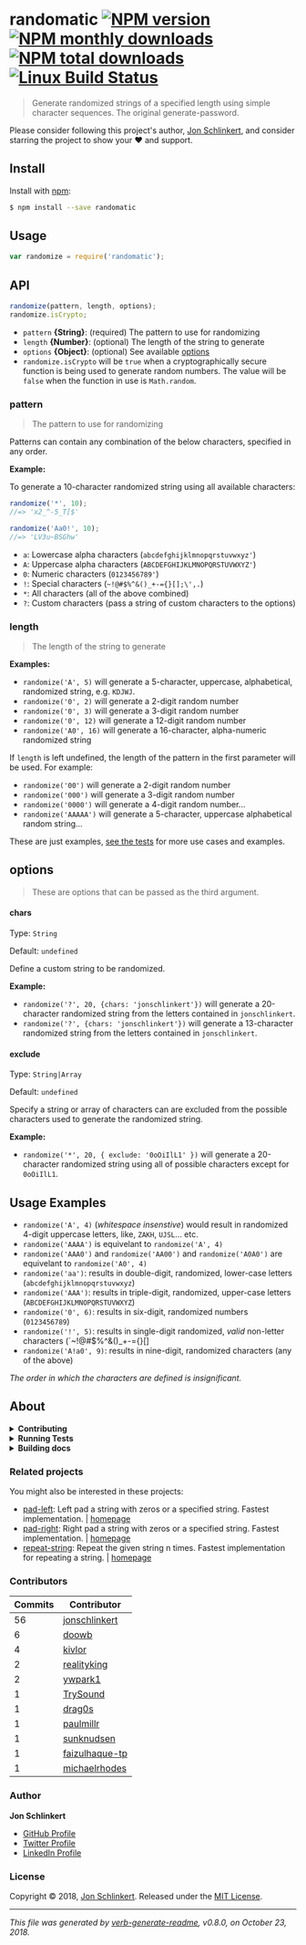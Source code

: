 # randomatic [![NPM version](https://img.shields.io/npm/v/randomatic.svg?style=flat)](https://www.npmjs.com/package/randomatic) [![NPM monthly downloads](https://img.shields.io/npm/dm/randomatic.svg?style=flat)](https://npmjs.org/package/randomatic) [![NPM total downloads](https://img.shields.io/npm/dt/randomatic.svg?style=flat)](https://npmjs.org/package/randomatic) [![Linux Build Status](https://img.shields.io/travis/jonschlinkert/randomatic.svg?style=flat&label=Travis)](https://travis-ci.org/jonschlinkert/randomatic)

> Generate randomized strings of a specified length using simple character sequences. The original generate-password.

Please consider following this project's author, [Jon Schlinkert](https://github.com/jonschlinkert), and consider starring the project to show your :heart: and support.


























































<extoc></extoc>

## Install

Install with [npm](https://www.npmjs.com/):

```sh
$ npm install --save randomatic
```

## Usage

```js
var randomize = require('randomatic');
```

## API

```js
randomize(pattern, length, options);
randomize.isCrypto;
```

* `pattern` **{String}**: (required) The pattern to use for randomizing
* `length` **{Number}**: (optional) The length of the string to generate
* `options` **{Object}**: (optional) See available [options](#options)
* `randomize.isCrypto` will be `true` when a cryptographically secure function is being used to generate random numbers. The value will be `false` when the function in use is `Math.random`.

### pattern

> The pattern to use for randomizing

Patterns can contain any combination of the below characters, specified in any order.

**Example:**

To generate a 10-character randomized string using all available characters:

```js
randomize('*', 10);
//=> 'x2_^-5_T[$'

randomize('Aa0!', 10);
//=> 'LV3u~BSGhw'
```

* `a`: Lowercase alpha characters (`abcdefghijklmnopqrstuvwxyz'`)
* `A`: Uppercase alpha characters (`ABCDEFGHIJKLMNOPQRSTUVWXYZ'`)
* `0`: Numeric characters (`0123456789'`)
* `!`: Special characters (`~!@#$%^&()_+-={}[];\',.`)
* `*`: All characters (all of the above combined)
* `?`: Custom characters (pass a string of custom characters to the options)

### length

> The length of the string to generate

**Examples:**

* `randomize('A', 5)` will generate a 5-character, uppercase, alphabetical, randomized string, e.g. `KDJWJ`.
* `randomize('0', 2)` will generate a 2-digit random number
* `randomize('0', 3)` will generate a 3-digit random number
* `randomize('0', 12)` will generate a 12-digit random number
* `randomize('A0', 16)` will generate a 16-character, alpha-numeric randomized string

If `length` is left undefined, the length of the pattern in the first parameter will be used. For example:

* `randomize('00')` will generate a 2-digit random number
* `randomize('000')` will generate a 3-digit random number
* `randomize('0000')` will generate a 4-digit random number...
* `randomize('AAAAA')` will generate a 5-character, uppercase alphabetical random string...

These are just examples, [see the tests](./test.js) for more use cases and examples.

## options

> These are options that can be passed as the third argument.

#### chars

Type: `String`

Default: `undefined`

Define a custom string to be randomized.

**Example:**

* `randomize('?', 20, {chars: 'jonschlinkert'})` will generate a 20-character randomized string from the letters contained in `jonschlinkert`.
* `randomize('?', {chars: 'jonschlinkert'})` will generate a 13-character randomized string from the letters contained in `jonschlinkert`.

#### exclude

Type: `String|Array`

Default: `undefined`

Specify a string or array of characters can are excluded from the possible characters used to generate the randomized string.

**Example:**

* `randomize('*', 20, { exclude: '0oOiIlL1' })` will generate a 20-character randomized string using all of possible characters except for `0oOiIlL1`.

## Usage Examples

* `randomize('A', 4)` (_whitespace insenstive_) would result in randomized 4-digit uppercase letters, like, `ZAKH`, `UJSL`... etc.
* `randomize('AAAA')` is equivelant to `randomize('A', 4)`
* `randomize('AAA0')` and `randomize('AA00')` and `randomize('A0A0')` are equivelant to `randomize('A0', 4)`
* `randomize('aa')`: results in double-digit, randomized, lower-case letters (`abcdefghijklmnopqrstuvwxyz`)
* `randomize('AAA')`: results in triple-digit, randomized, upper-case letters (`ABCDEFGHIJKLMNOPQRSTUVWXYZ`)
* `randomize('0', 6)`: results in six-digit, randomized numbers (`0123456789`)
* `randomize('!', 5)`: results in single-digit randomized, _valid_ non-letter characters (`~!@#$%^&()_+-={}[]
* `randomize('A!a0', 9)`: results in nine-digit, randomized characters (any of the above)

_The order in which the characters are defined is insignificant._

## About

<details>
<summary><strong>Contributing</strong></summary>

Pull requests and stars are always welcome. For bugs and feature requests, [please create an issue](../../issues/new).

</details>

<details>
<summary><strong>Running Tests</strong></summary>

Running and reviewing unit tests is a great way to get familiarized with a library and its API. You can install dependencies and run tests with the following command:

```sh
$ npm install && npm test
```

</details>

<details>
<summary><strong>Building docs</strong></summary>

_(This project's readme.md is generated by [verb](https://github.com/verbose/verb-generate-readme), please don't edit the readme directly. Any changes to the readme must be made in the [.verb.md](.verb.md) readme template.)_

To generate the readme, run the following command:

```sh
$ npm install -g verbose/verb#dev verb-generate-readme && verb
```

</details>

### Related projects

You might also be interested in these projects:

* [pad-left](https://www.npmjs.com/package/pad-left): Left pad a string with zeros or a specified string. Fastest implementation. | [homepage](https://github.com/jonschlinkert/pad-left "Left pad a string with zeros or a specified string. Fastest implementation.")
* [pad-right](https://www.npmjs.com/package/pad-right): Right pad a string with zeros or a specified string. Fastest implementation. | [homepage](https://github.com/jonschlinkert/pad-right "Right pad a string with zeros or a specified string. Fastest implementation.")
* [repeat-string](https://www.npmjs.com/package/repeat-string): Repeat the given string n times. Fastest implementation for repeating a string. | [homepage](https://github.com/jonschlinkert/repeat-string "Repeat the given string n times. Fastest implementation for repeating a string.")

### Contributors

| **Commits** | **Contributor** |  
| --- | --- |  
| 56 | [jonschlinkert](https://github.com/jonschlinkert) |  
| 6  | [doowb](https://github.com/doowb) |  
| 4  | [kivlor](https://github.com/kivlor) |  
| 2  | [realityking](https://github.com/realityking) |  
| 2  | [ywpark1](https://github.com/ywpark1) |  
| 1  | [TrySound](https://github.com/TrySound) |  
| 1  | [drag0s](https://github.com/drag0s) |  
| 1  | [paulmillr](https://github.com/paulmillr) |  
| 1  | [sunknudsen](https://github.com/sunknudsen) |  
| 1  | [faizulhaque-tp](https://github.com/faizulhaque-tp) |  
| 1  | [michaelrhodes](https://github.com/michaelrhodes) |  

### Author

**Jon Schlinkert**

* [GitHub Profile](https://github.com/jonschlinkert)
* [Twitter Profile](https://twitter.com/jonschlinkert)
* [LinkedIn Profile](https://linkedin.com/in/jonschlinkert)

### License

Copyright © 2018, [Jon Schlinkert](https://github.com/jonschlinkert).
Released under the [MIT License](LICENSE).

***

_This file was generated by [verb-generate-readme](https://github.com/verbose/verb-generate-readme), v0.8.0, on October 23, 2018._
